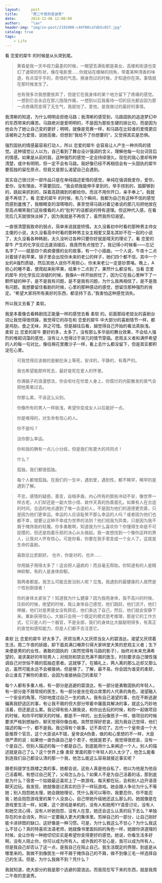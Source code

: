 ```yaml
---
layout:     post
title:      "周二午夜的变装秀"
date:       2014-12-06 12:00:00
author:     "lan"
header-img: "img/in-post/2193400-c44f00ca7db5c857.jpg"
catalog: true
tags:
    - Life
---
```



看 恋爱的犀牛 的时候是从头哭到尾。 

> 黄昏是我一天中视力最差的时候，一眼望去满街都是美女，高楼和街道也变幻了通常的形状，像在电影里……你就站在楼梯的拐角，带着某种清香的味道，有点湿乎乎的，奇怪的气息。擦身而过的时候，才知道你在哭。事情就在那时候发生了。 
> 
> 也有很多次我想要放弃了，但是它在我身体的某个地方留下了疼痛的感觉。一想到它会永远在那儿隐隐作痛，一想到以后我看待一切的目光都会因为那一点疼痛而变得了无生气，我就怕了。爱他，是我做过的最好的事情。

我清晰的知道，为什么明明会拒绝马路；我清晰的感受到，马路固执的追逐梦幻中的东西带来的痛苦。马路绝对是爱明明的，不是因为那些生硬的排比句，而是因为他会为了她让自己变的更好；明明，就像是竞赛一样，和马路在比较谁的爱情更应该被称之为爱情，说她高傲，但想到“我给不了你想要的“，又觉得其实是恐惧。

强烈固执的情感最容易打动人，所以 恋爱的犀牛 会容易让人产生一种共鸣的错觉。这种错觉让人以为，自己看到了舞台设计强调的含义，理解他每一句台词背后的情感。如果是从前的我，这种强烈的感觉一定会持续很久。现在的我心里却有种清楚，或许有明明，但一定不会有马路。我好像已经不再相信会有一头固执的犀牛要孤独的留在原点，但我又是那么渴望自己会遇到。
 
其实自己很讨厌一部作品只是在单纯描述爱情的感觉，单纯在强调我爱你，爱你，爱你，没有理由，不需要回应。“我会把我能伸手拿到的，举手捞到的，踮脚够到的，跳起来抓到的，踩着高跷摘到的都给你。而且不用你开口，亲手奉上”。我就是不再信了。看 恋爱的犀牛 的时候，有几个瞬间，我都为自己有这种不信的感觉而感到羞愧了，我眼睛变的湿嗒嗒的，甚至觉得马路对着记者说的那几句把他放在至高点嘲笑我们这些傻看的人的“批判”的话都说的特有道理。但这种代入感，在看完后几天就很快淡掉了，因为我就是不再信了，虽然我热切渴望。

一直很清楚我致命的弱点，简单来说就是矫情。太久没看初中时看的那种男主帅女主傻的小说，太久没看高中时看的那种男主女主相爱又莫名其妙不在一起的小说了，太久没看各种韩剧，太久没听过各种只要你好就是晴天的理论了。看 恋爱的犀牛 产生的化学反应迅速消褪后，我竟然有点惶恐了。我记得小时候看——忘记名字了——就是四个疯疯傻傻的女的故事，有一个小插曲，一个人说，午夜十二点对着镜子削苹果，镜子里会出现你未来的老公的样子，她们四个都不信，其中一个女的A强烈质疑，然后其他人说你不用担心，你未来老公一定是钞票咯。晚上，A担心的睡不着，便爬起来削苹果，结果十二点到了，果然什么都没有。当看 恋爱的犀牛 的化学反应消褪的时候，我像A一样开始担忧了，因为它在我心里种下了一颗怀疑的种子，是不是我有问题，是不是我有问题，为什么我再相信了，是不是我有问题。我想要留住看剧的时候，心里的那种感动的感觉，想留住那种强烈的肯定。“希望大家将所有美好的东西，都坚持下去，”我害怕这种感觉消失。

所以我又去看了 柔软。 

我是本着像去看韩剧找正能量一样的感觉去看 柔软 的。前面那段老妓女的喜剧台词让我觉得很烦躁，我觉得它的存在和 恋爱的犀牛 中大部分的喜剧情节一样，都是鸡肋，食之无味，弃之可惜。但是越往后看，越觉得自己开始的看法真肤浅。 柔软 比 恋爱的犀牛 要好的多，太多了。没有那么多华丽的舞台效果，不会给人强烈的堆砌词藻的感觉，没有让人觉得过于突兀的情节穿插。悲观主义者和满怀希望的人的每一句对比，像往棉花里撒沙子一样，看上去什么都没留下，但是其实都积淀在心里。

> 可我觉得应该做的是躺在床上等死，安详的，平静的，有尊严的。
> 
> 我也希望能那样死去，最好是死在爱人的怀里。
> 
> 你满脑子的浪漫想法，你会呕吐在你爱人身上，你腐烂的内脏散发的臭气会把他熏晕过去。
> 
> 你那么美，不该这么尖刻。
> 
> 你像所有的男人一样肤浅，希望你变成女人以后能好一点。

> 你是难得的，对生命有信心的人。
> 
> 你不是吗？
> 
> 没你那么幸运。
> 
> 你和我的确有一点儿小分歧，但是我们有更大的共同点！
> 
> 什么？
> 
> 孤独，我们都很孤独。
> 
> 每个人都很孤独。在我们的一生中，遇到爱，遇到性，都不稀罕，稀罕的是遇到了解。

> 不忠，感情的疑惑，善变，自相矛盾，内心所有的那些冲动不安，像世界一样古老。人们却还是一副大惊小怪、故作天真的伪善面孔。如果有人在合适的时间，合适的地点遇到了唯一合适的人，不是因为他们的道德更完善，只是因为他们更幸运。幸运的人应该耻笑不那么幸运的人吗？或者因为他们也都不幸，就要让这种不幸成为世界的法则？他们视我为异类，只是因为我不屑于掩饰我的轻蔑。你多勇敢啊，知道我为什么喜欢你？你懂得生命是不可捉摸的，但还是抱着乐观的决心从头做起。我一直想找到一个像你这样的男人，让我对人怀有信心。可是你看，你要在我手里变成一个女人了。这就是生命的喜剧。
> 
> 喜剧总比悲剧好。
> 也许，你是对的，也许……
> 
> 你用脑子用得太多了！这会把人逼疯的！而且毫无帮助。你知道有的人是精神抑郁，有的人是身体抑郁。
> 
> 我两者都是。我怎么可能去医治别人呢？见鬼，我遇到的最健康的人居然是个性别倒错者！
> 
> 你的身体太紧张了！知道我为什么健康？因为我用身体，我不高兴的时候，压抑的时候，绝望的时候，我让身体自己感觉，他们跳跃，他们流汗，他们伸展，他们对是男是女没有顾忌，他们表达了自己，然后，他们就会安静下来。重新获得信心。大脑只会用一个既定的模式思考推理，那是它的工作方式，它只是人的一个器官，不是全部，我们的身体比大脑聪明得多，有真正的直觉和感知能力，但是人们都不去注意它。

 柔软 比 恋爱的犀牛 好太多了。厌烦当男人又厌烦当女人的碧浪达，渴望又厌烦着生活，周二午夜的妖姬，卸下面具满口嘲弄引得大家哄堂大笑的悲观主义者；生下来便是男的的女性，勇敢的固执的（突然觉得有马路的影子），始终对未来充满希望的，渴求美好的年轻男人；对规则和禁忌充满不屑的医生，时刻要求自己理性强调自己对世俗不屑的孤独症患者。这就够了。在婚礼上，两人离的那么近却又那么远，虽然可能永远不会被接纳，但是够了。了解，最不易。你会因为谁变的柔软，会让谁去了解你的柔软，会因为谁接纳自己的柔软？

每个人都有多重人格，有一部分是逃避的碧浪达，有一部分是勇敢固执的年轻人，有一部分是不屑常规的医生，有一部分是坐在观众席里的人代表的角色，渴望融入一个安全的角落，巧妙地度过自己一生的病人。我有自己渴望的事，也在不断逃避偏离我舒适区的事，有让我不屑的但大部分带着中庸面具解决的事，就这么巧妙地活着，但还是这么累。我记得有些人跟我说，和你出去玩的时候，和你一起做项目的时候，和你平时聊天的时候，都是不一样的，出去玩像孩子一样，做项目的时候要求严格到想抽你，聊天觉得你像白痴。突然觉得好悲哀，因为我自己觉得，他们描述的每一个，都不是我。我记得有个故事，记不真切了。古代一个皇帝请一个大臣推荐个官员，这个大臣说A不错，皇帝说A伪善，做的和心里想的不一样，大臣很严肃的说：如果他一直伪装自己是个君子，他就是君子。我觉得很悲哀，没有一个是自己，但别人描述的每一个都是自己。到底能用什么来阐述一个人，别人的描述就是自己了么？这个世界上像 柔软 里面的那个年轻人的人太少了，他怎么能看到连我们自己都没认清的那一个我，他怎么能这么容易就接近事实呢？

跟老妈提学生跳楼之类的事，她都会说，这些人真是他自私了，他以为他是为他自己活着啊，有想过自己死了，父母怎么办么？如果人不是为自己活着的话，那到底是为什么？宿舍一个姑娘最近喜欢上了一款游戏，每天都在玩，会和别人边开语音聊天边玩。我发现，她就像是过真实的日子一样玩游戏。她会跟人争论为什么不等她；别人抱怨她太慢，她会跟她理论，凭什么我可以等你，我要忍你，你不能忍我；她会抱怨游戏里的某个人没良心，自己带她升级她还这么那么的。她就像是在游戏里生活一样，如果，这个游戏是单机的，没有人和她用YY语音讨论，没有人和她交流心得，没有人听她抱怨，没有人在意，她还会这么认真的玩下去么？单独存在的水会消失，所以一定要融入更大的集体里。剪掉自己的一部分，让自己刚好能卡进拼图的缺口，这好像是一种习惯。可是，为什么我这么不甘心？为什么我这么不甘心？真的特喜欢法语老师，她就像书里面妈妈的角色一样，她跟你讲道理的时候，会让你有一种她切切实实是希望你变得更好的感觉。她说，你看生活多好啊，没有人阻止你，你可以成为所有人。或许我的不甘心是，我可以成为所有人，但是我自己却否认了这一点，是我自己在阻止自己。我生活既定的界限，到底是从哪里来的。我做不到像医生一样不屑于掩饰自己的不屑，做不到像三毛一样选择自己的生活。但是，为什么我做不到？凭什么？

我就知道，绝大部分的我是那个逃避的碧浪达。而我现在写下来的东西，就是我周二午夜的变装秀。 

